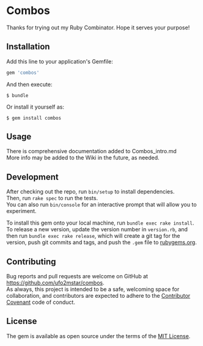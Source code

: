 # Combos

Thanks for trying out my Ruby Combinator. Hope it serves your purpose!

## Installation

Add this line to your application's Gemfile:

```ruby
gem 'combos'
```

And then execute:

    $ bundle

Or install it yourself as:

    $ gem install combos

## Usage

There is comprehensive documentation added to Combos_intro.md  
More info may be added to the Wiki in the future, as needed.

## Development

After checking out the repo, run `bin/setup` to install dependencies.  
Then, run `rake spec` to run the tests.  
You can also run `bin/console` for an interactive prompt that will allow you to experiment.

To install this gem onto your local machine, run `bundle exec rake install`.  
To release a new version, update the version number in `version.rb`, and then run `bundle exec rake release`, which will create a git tag for the version, push git commits and tags, and push the `.gem` file to [rubygems.org](https://rubygems.org).

## Contributing

Bug reports and pull requests are welcome on GitHub at https://github.com/ufo2mstar/combos.  
As always, this project is intended to be a safe, welcoming space for collaboration, and contributors are expected to adhere to the [Contributor Covenant](http://contributor-covenant.org) code of conduct.


## License

The gem is available as open source under the terms of the [MIT License](http://opensource.org/licenses/MIT).

